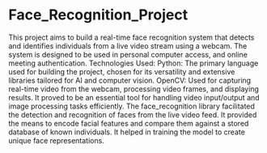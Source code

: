 # Face_Recognition_Project
This project aims to build a real-time face recognition system that detects and identifies individuals from a live video stream using a webcam. The system is designed to be used in personal computer access, and online meeting authentication. 
Technologies Used:
Python: The primary language used for building the project, chosen for its versatility and extensive libraries tailored for AI and computer vision. 
OpenCV: Used for capturing real-time video from the webcam, processing video frames, and displaying results. It proved to be an essential tool for handling video input/output and image processing tasks efficiently. 
The face_recognition library facilitated the detection and recognition of faces from the live video feed. It provided the means to encode facial features and compare them against a stored database of known individuals. It helped in training the model to create unique face representations.  
